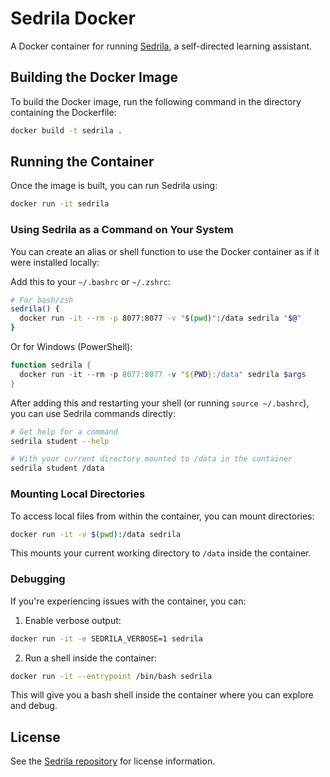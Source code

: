 # Sedrila Docker

A Docker container for running [Sedrila](https://github.com/fubinf/sedrila.git), a self-directed learning assistant.

## Building the Docker Image

To build the Docker image, run the following command in the directory containing the Dockerfile:

```bash
docker build -t sedrila .
```

## Running the Container

Once the image is built, you can run Sedrila using:

```bash
docker run -it sedrila
```

### Using Sedrila as a Command on Your System

You can create an alias or shell function to use the Docker container as if it were installed locally:

Add this to your `~/.bashrc` or `~/.zshrc`:

```bash
# For bash/zsh
sedrila() {
  docker run -it --rm -p 8077:8077 -v "$(pwd)":/data sedrila "$@"
}
```

Or for Windows (PowerShell):

```powershell
function sedrila {
  docker run -it --rm -p 8077:8077 -v "${PWD}:/data" sedrila $args
}
```

After adding this and restarting your shell (or running `source ~/.bashrc`), you can use Sedrila commands directly:

```bash
# Get help for a command
sedrila student --help

# With your current directory mounted to /data in the container
sedrila student /data
```

### Mounting Local Directories

To access local files from within the container, you can mount directories:

```bash
docker run -it -v $(pwd):/data sedrila
```

This mounts your current working directory to `/data` inside the container.

### Debugging

If you're experiencing issues with the container, you can:

1. Enable verbose output:

```bash
docker run -it -e SEDRILA_VERBOSE=1 sedrila
```

2. Run a shell inside the container:

```bash
docker run -it --entrypoint /bin/bash sedrila
```

This will give you a bash shell inside the container where you can explore and debug.

## License

See the [Sedrila repository](https://github.com/fubinf/sedrila.git) for license information.